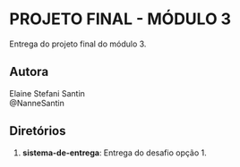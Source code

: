 # PROJETO FINAL - MÓDULO 3

Entrega do projeto final do módulo 3.

## Autora

Elaine Stefani Santin <br>
@NanneSantin

## Diretórios

1. **sistema-de-entrega**: Entrega do desafio opção 1.
